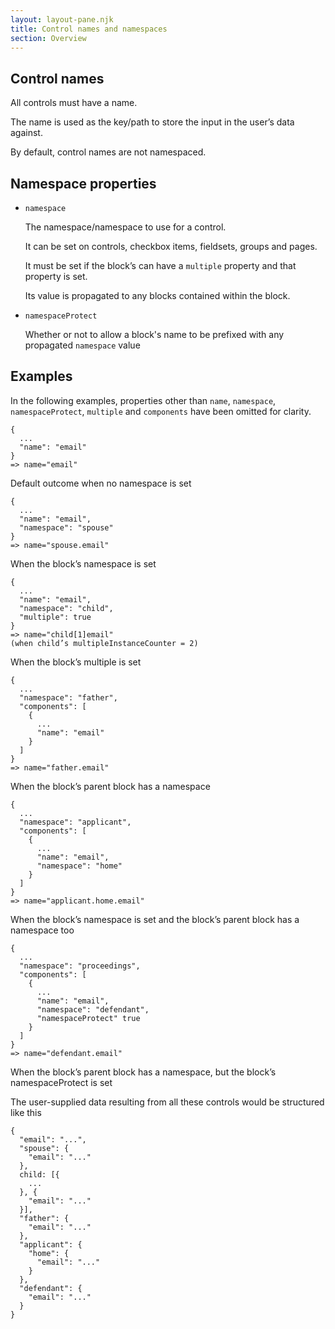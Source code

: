 ```yaml
---
layout: layout-pane.njk
title: Control names and namespaces
section: Overview
---
```


## Control names

All controls must have a name.

The name is used as the key/path to store the input in the user’s data against.

By default, control names are not namespaced.

## Namespace properties

- `namespace`

  The namespace/namespace to use for a control.

  It can be set on controls, checkbox items, fieldsets, groups and pages.

  It must be set if the block’s can have a `multiple` property and that property is set.
  
  Its value is propagated to any blocks contained within the block.
- `namespaceProtect`

  Whether or not to allow a block's name to be prefixed with any propagated `namespace` value


## Examples

In the following examples, properties other than `name`, `namespace`, `namespaceProtect`, `multiple` and `components` have been omitted for clarity.

```
{
  ...
  "name": "email"
}
=> name="email"
```

Default outcome when no namespace is set

```
{
  ...
  "name": "email",
  "namespace": "spouse"
}
=> name="spouse.email"
```

When the block’s namespace is set 

```
{
  ...
  "name": "email",
  "namespace": "child",
  "multiple": true
}
=> name="child[1]email"
(when child’s multipleInstanceCounter = 2)
```

When the block’s multiple is set

```
{
  ...
  "namespace": "father",
  "components": [
    {
      ...
      "name": "email"
    }
  ]
}
=> name="father.email"
```

When the block’s parent block has a namespace

```
{
  ...
  "namespace": "applicant",
  "components": [
    {
      ...
      "name": "email",
      "namespace": "home"
    }
  ]
}
=> name="applicant.home.email"
```

When the block’s namespace is set and the block’s parent block has a namespace too 

```
{
  ...
  "namespace": "proceedings",
  "components": [
    {
      ...
      "name": "email",
      "namespace": "defendant",
      "namespaceProtect" true
    }
  ]
}
=> name="defendant.email"
```

When the block’s parent block has a namespace, but the block’s namespaceProtect is set

The user-supplied data resulting from all these controls would be structured like this

```
{
  "email": "...",
  "spouse": {
    "email": "..."
  },
  child: [{
    ...
  }, {
    "email": "..."
  }],
  "father": {
    "email": "..."
  },
  "applicant": {
    "home": {
      "email": "..."
    }
  },
  "defendant": {
    "email": "..."
  }
}
```

